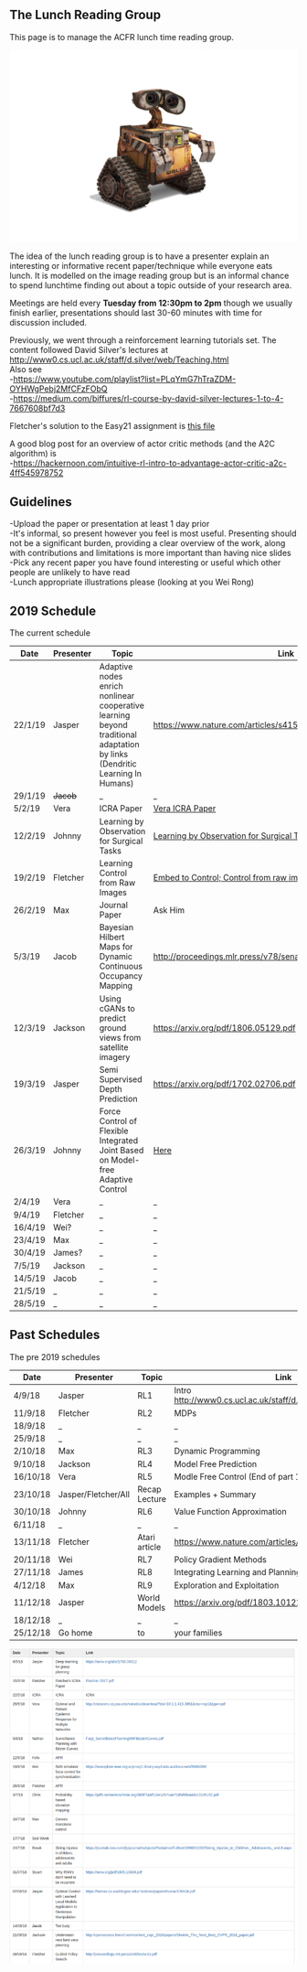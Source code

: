 ## The Lunch Reading Group

This page is to manage the ACFR lunch time reading group. 

![Image](walle.jpg)

The idea of the lunch reading group is to have a presenter explain an interesting or informative recent paper/technique while everyone eats lunch. It is modelled on the image reading group but is an informal chance to spend lunchtime finding out about a topic outside of your research area.

Meetings are held every **Tuesday from 12:30pm to 2pm** though we usually finish earlier, presentations should last 30-60 minutes with time for discussion included.

Previously, we went through a reinforcement learning tutorials set. The content followed David Silver's lectures at http://www0.cs.ucl.ac.uk/staff/d.silver/web/Teaching.html  
Also see  
-https://www.youtube.com/playlist?list=PLqYmG7hTraZDM-OYHWgPebj2MfCFzFObQ  
-https://medium.com/biffures/rl-course-by-david-silver-lectures-1-to-4-7667608bf7d3  

Fletcher's solution to the Easy21 assignment is [this file](files/easy21.py)

A good blog post for an overview of actor critic methods (and the A2C algorithm) is  
-https://hackernoon.com/intuitive-rl-intro-to-advantage-actor-critic-a2c-4ff545978752 

## Guidelines
-Upload the paper or presentation at least 1 day prior  
-It's informal, so present however you feel is most useful. Presenting should not be a significant burden, providing a clear overview of the work, along with contributions and limitations is more important than having nice slides  
-Pick any recent paper you have found interesting or useful which other people are unlikely to have read  
-Lunch appropriate illustrations please (looking at you Wei Rong)  

## 2019 Schedule
The current schedule

| Date  | Presenter | Topic | Link |
| ------------- | ------------- | ------------- | ------------- |
| 22/1/19 | Jasper | Adaptive nodes enrich nonlinear cooperative learning beyond traditional adaptation by links (Dendritic Learning In Humans) | https://www.nature.com/articles/s41598-018-23471-7 |
| 29/1/19 | ~~Jacob~~ | _ | _ |
| 5/2/19 | Vera | ICRA Paper | [Vera ICRA Paper](files/Vera_ICRA_v1.pdf) |
| 12/2/19 | Johnny | Learning by Observation for Surgical Tasks | [Learning by Observation for Surgical Tasks](files/DaVinciICRA2015.pdf),  [Slides](files/JohnnySlidesFeb.pdf) |
| 19/2/19 | Fletcher | Learning Control from Raw Images | [Embed to Control; Control from raw images](http://papers.nips.cc/paper/5964-embed-to-control-a-locally-linear-latent-dynamics-model-for-control-from-raw-images.pdf?fbclid=IwAR2SbC_nI3CFBRt6q54uef1opjgSi8UDlt5pULv9rKZQNmCUXY1AZ9tS6Qk) |
| 26/2/19 | Max | Journal Paper | Ask Him |
| 5/3/19 | Jacob | Bayesian Hilbert Maps for Dynamic Continuous Occupancy Mapping | http://proceedings.mlr.press/v78/senanayake17a/senanayake17a.pdf |
| 12/3/19 | Jackson | Using cGANs to predict ground views from satellite imagery | https://arxiv.org/pdf/1806.05129.pdf |
| 19/3/19 | Jasper | Semi Supervised Depth Prediction | https://arxiv.org/pdf/1702.02706.pdf |
| 26/3/19 | Johnny | Force Control of Flexible Integrated Joint Based on Model-free Adaptive Control | [Here](files/Model_Free_Joint_Force_Control.pdf) |
| 2/4/19 | Vera | _ | _ |
| 9/4/19 | Fletcher | _ | _ |
| 16/4/19 | Wei? | _ | _ |
| 23/4/19 | Max | _ | _ |
| 30/4/19 | James? | _ | _ |
| 7/5/19 | Jackson | _ | _ |
| 14/5/19 | Jacob | _ | _ |
| 21/5/19 | _ | _ | _ |
| 28/5/19 | _ | _ | _ |

## Past Schedules
The pre 2019 schedules

| Date  | Presenter | Topic | Link |
| ------------- | ------------- | ------------- | ------------- |
| 4/9/18 | Jasper | RL1 | Intro http://www0.cs.ucl.ac.uk/staff/d.silver/web/Teaching.html |
| 11/9/18 | Fletcher | RL2 | MDPs |
| 18/9/18 | _ | _ | _ |
| 25/9/18 | _ | _ | _ |
| 2/10/18 | Max | RL3 | Dynamic Programming |
| 9/10/18 | Jackson | RL4 | Model Free Prediction |
| 16/10/18 | Vera | RL5 | Modle Free Control (End of part 1, reassess schedule)| 
| 23/10/18 | Jasper/Fletcher/All | Recap Lecture | Examples + Summary |
| 30/10/18 | Johnny | RL6 | Value Function Approximation |
| 6/11/18 | _ | _ | _ |
| 13/11/18 | Fletcher | Atari article | https://www.nature.com/articles/nature14236.pdf |
| 20/11/18 | Wei | RL7 | Policy Gradient Methods |
| 27/11/18 | James | RL8 | Integrating Learning and Planning |
| 4/12/18 | Max | RL9 | Exploration and Exploitation |
| 11/12/18 | Jasper | World Models | https://arxiv.org/pdf/1803.10122.pdf |
| 18/12/18 | _ | _ | _ |
| 25/12/18 | Go home | to | your families |

![Image](old_schedule.png)
